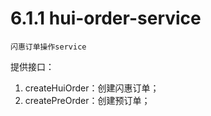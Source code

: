 # 6.1.1 hui-order-service

    闪惠订单操作service
    

提供接口：
1. createHuiOrder：创建闪惠订单；
2. createPreOrder：创建预订单；
